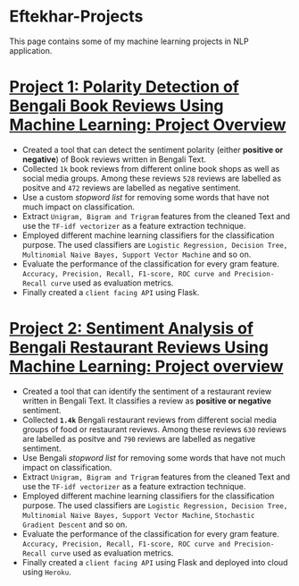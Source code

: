# Eftekhar-Projects
This page contains some of my machine learning projects in NLP application.

# [Project 1: Polarity Detection of Bengali Book Reviews Using Machine Learning: Project Overview](https://github.com/eftekhar13/Bengali-Book-Reviews)
- Created a tool that can detect the sentiment polarity (either **positive or negative**) of Book reviews written in Bengali Text. 
- Collected `1k` book reviews from different online book shops as well as social media groups. Among these reviews `528` reviews are labelled as positve and `472` reviews are labelled as negative sentiment.
- Use a custom *stopword list* for removing some words that have not much impact on classification.
- Extract `Unigram, Bigram and Trigram` features from the cleaned Text and use the `TF-idf vectorizer` as a feature extraction technique.
- Employed different machine learning classifiers for the classification purpose. The used classifiers are `Logistic Regression, Decision Tree, Multinomial Naive Bayes, Support Vector Machine` and so on.
- Evaluate the performance of the classification for every gram feature. `Accuracy, Precision, Recall, F1-score, ROC curve and Precision-Recall curve` used as evaluation metrics.
- Finally created a `client facing API` using Flask. 



# [Project 2: Sentiment Analysis of Bengali Restaurant Reviews Using Machine Learning: Project overview](https://github.com/eftekhar13/Bengali-Restaurant-Reviews)
- Created a tool that can identify the sentiment of a restaurant review written in Bengali Text. It classifies a review as **positive or negative** sentiment.   
- Collected **`1.4k`** Bengali restaurant reviews from different social media groups of food or restaurant reviews. Among these reviews `630` reviews are labelled as positve and `790` reviews are labelled as negative sentiment.
- Use Bengali *stopword list* for removing some words that have not much impact on classification.
- Extract `Unigram, Bigram and Trigram` features from the cleaned Text and use the `TF-idf vectorizer` as a feature extraction technique.
- Employed different machine learning classifiers for the classification purpose. The used classifiers are `Logistic Regression, Decision Tree, Multinomial Naive Bayes, Support Vector Machine`, `Stochastic Gradient Descent` and so on.
- Evaluate the performance of the classification for every gram feature. `Accuracy, Precision, Recall, F1-score, ROC curve and Precision-Recall curve` used as evaluation metrics.
- Finally created a `client facing API` using Flask and deployed into cloud using `Heroku`. 
